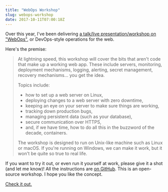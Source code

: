 ```yaml
---
title: "WebOps Workshop"
slug: webops-workshop
date: 2017-10-11T07:00:18Z
---
```


Over this year, I've been delivering [a talk/live presentation/workshop on "WebOps"][webops-workshop], or DevOps-style operations for the web.

Here's the premise:

> At lightning speed, this workshop will cover the bits that aren't code that make up a working web app. These include servers, monitoring, deployment mechanisms, logging, alerting, secret management, recovery mechanisms… you get the idea.
> 
> Topics include:
> 
>   * how to set up a web server on Linux,
>   * deploying changes to a web server with zero downtime,
>   * keeping an eye on your server to make sure things are working,
>   * tracking down production bugs,
>   * managing persistent data (such as your database),
>   * secure communication over HTTPS,
>   * and, if we have time, how to do all this in the buzzword of the decade, containers.
> 
> The workshop is designed to run on Unix-like machine such as Linux or macOS. If you're running on Windows, we can make it work, but it won't be quite so true to real life.

<!--more-->

If you want to try it out, or even run it yourself at work, please give it a shot (and let me know)! All the instructions are [on GitHub][webops-workshop]. This is an open-source workshop. I hope you like the concept.

[Check it out.][webops-workshop]

[webops-workshop]: https://github.com/SamirTalwar/webops-workshop
